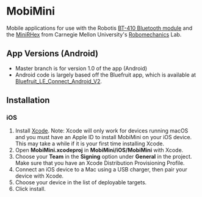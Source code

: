 # MobiMini

Mobile applications for use with the Robotis [BT-410 Bluetooth module](http://www.robotis.us/bt-410/) and the [MiniRHex](https://github.com/robomechanics/MiniRHex) from Carnegie Mellon University's [Robomechanics](https://www.cmu.edu/me/robomechanicslab/) Lab.

## App Versions (Android)
- Master branch is for version 1.0 of the app (Android)
- Android code is largely based off the Bluefruit app, which is available at [Bluefruit_LE_Connect_Android_V2](https://github.com/adafruit/Bluefruit_LE_Connect_Android_V2).

## Installation
### iOS 
1. Install [Xcode](https://developer.apple.com/xcode/). Note: Xcode will only work for devices running macOS and you must have an Apple ID to install MobiMini on your iOS device. This may take a while if it is your first time installing Xcode.
2. Open __MobiMini.xcodeproj__ in __MobiMini/iOS/MobiMini__ with Xcode.
3. Choose your __Team__ in the __Signing__ option under __General__ in the project. Make sure that you have an Xcode Distribution Provisioning Profile.
4. Connect an iOS device to a Mac using a USB charger, then pair your device with Xcode.
5. Choose your device in the list of deployable targets.
6. Click install.
